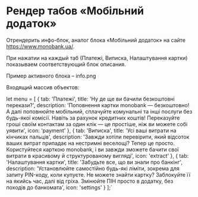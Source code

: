 # Рендер табов «Мобільний додаток»

Отрендерить инфо-блок, аналог блока «Мобільний додаток» на сайте https://www.monobank.ua/.

При нажатии на каждый таб (Платежі, Виписка, Налаштування картки) показываем соответствующий блок описания.

Пример активного блока – info.png

Входящий массив объектов:

let menu = [
	{
		tab: 'Платежі',
		title: 'Ну де ще ви бачили безкоштовні перекази?',
		description: 'Поповнення картки monobank — безкоштовно! А далі поповнюйте мобільний, сплачуйте комунальні та інші послуги без будь-якої комісії. Навіть за рахунок кредитних коштів! Переказуйте гроші своїм контактам за один клік — це простіше, ніж ви можете собі уявити',
		icon: 'payment'
	},
	{
		tab: 'Виписка',
		title: 'Усі ваші витрати на кінчиках пальців',
		description: 'Завжди хотіли перевірити, який відсоток ваших витрат припадає на нестримні веселощі? Тепер це просто. Користуйтеся карткою monobank, і ви завжди зможете бачити свої витрати в красивому й структурованому вигляді',
		icon: 'extract'
	},
	{
		tab: 'Налаштування картки',
		title: 'Забудьте все, що ви знали про банкінг',
		description: 'Установлюйте самостійно будь-які ліміти, зокрема для запиту PIN-коду, коли купуєте. Не можете знайти картку? Заблокуйте її на якийсь час, далі від гріха. Змінюйте ПІН просто в додатку, без походів до банкомата',
		icon: 'settings'
	}
];`